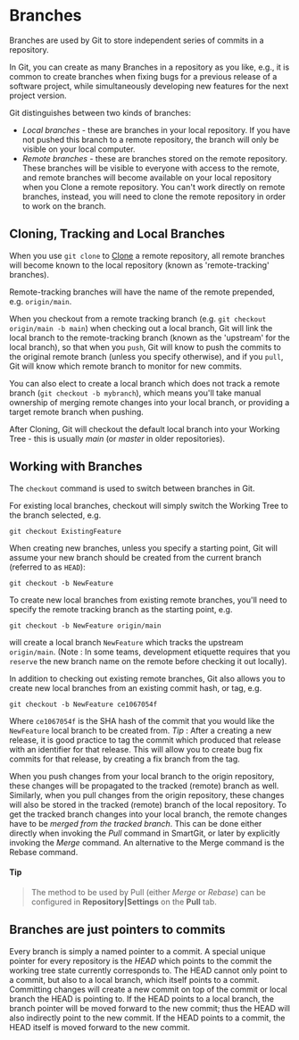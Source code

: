 # Branches

Branches are used by Git to store independent series of commits in a repository.

In Git, you can create as many Branches in a repository as you like, e.g., it is common to create branches when fixing bugs for a previous release of a software project, while simultaneously developing new features for the next project version.

Git distinguishes between two kinds of branches: 
- *Local branches* - these are branches in your local repository. If you have not pushed this branch to a remote repository, the branch will only be visible on your local computer.
- *Remote branches* - these are branches stored on the remote repository. These branches will be visible to everyone with access to the remote, and remote branches will become available on your local repository when you Clone a remote repository.
You can't work directly on remote branches, instead, you will need to clone the remote repository in order to work on the branch.

## Cloning, Tracking and Local Branches
When you use `git clone` to [Clone](Clone.md) a remote repository, all remote branches will become known to the local repository (known as 'remote-tracking' branches).

Remote-tracking branches will have the name of the remote prepended, e.g. `origin/main`.

When you checkout from a remote tracking branch (e.g. `git checkout origin/main -b main`) when checking out a local branch, Git will link the local branch to the remote-tracking branch (known as the 'upstream' for the local branch), so that when you `push`, Git will know to push the commits to the original remote branch (unless you specify otherwise), and if you `pull`, Git will know which remote branch to monitor for new commits.

You can also elect to create a local branch which does not track a remote branch (`git checkout -b mybranch`), which means you'll take manual ownership of merging remote changes into your local branch, or providing a target remote branch when pushing.

After Cloning, Git will checkout the default local branch into your Working Tree - this is usually *main* (or *master* in older repositories).

## Working with Branches
The `checkout` command is used to switch between branches in Git.

For existing local branches, checkout will simply switch the Working Tree to the branch selected, e.g.

`git checkout ExistingFeature`

When creating new branches, unless you specify a starting point, Git will assume your new branch should be created from the current branch (referred to as `HEAD`):

`git checkout -b NewFeature` 

To create new local branches from existing remote branches, you'll need to specify the remote tracking branch as the starting point, e.g.

`git checkout -b NewFeature origin/main`

will create a local branch `NewFeature` which tracks the upstream `origin/main`. (Note : In some teams, development etiquette requires that you `reserve` the new branch name on the remote before checking it out locally).

In addition to checking out existing remote branches, Git also allows you to create new local branches from an existing commit hash, or tag, e.g.

`git checkout -b NewFeature ce1067054f`

Where `ce1067054f` is the SHA hash of the commit that you would like the `NewFeature` local branch to be created from.
*Tip* : After a creating a new release, it is good practice to tag the commit which produced that release with an identifier for that release.
This will allow you to create bug fix commits for that release, by creating a fix branch from the tag.

When you push changes from your local branch to the origin repository,
these changes will be propagated to the tracked (remote) branch as well.
Similarly, when you pull changes from the origin repository, these
changes will also be stored in the tracked (remote) branch of the local
repository. To get the tracked branch changes into your local branch,
the remote changes have to be *merged from the tracked branch*. This can
be done either directly when invoking the *Pull* command in SmartGit, or
later by explicitly invoking the *Merge* command. An alternative to the
Merge command is the Rebase command.


#### Tip
>
>
>The method to be used by Pull (either *Merge* or *Rebase*) can be
>configured in **Repository\|Settings** on the **Pull** tab.
>
>

## Branches are just pointers to commits

Every branch is simply a named pointer to a commit. A special unique
pointer for every repository is the *HEAD* which points to the commit
the working tree state currently corresponds to. The HEAD cannot only
point to a commit, but also to a local branch, which itself points to a
commit. Committing changes will create a new commit on top of the commit
or local branch the HEAD is pointing to. If the HEAD points to a local
branch, the branch pointer will be moved forward to the new commit; thus
the HEAD will also indirectly point to the new commit. If the HEAD
points to a commit, the HEAD itself is moved forward to the new commit.
